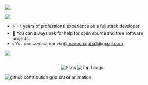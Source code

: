 <p align="left">
  <a href="https://www.linkedin.com/in/oghenemano-o-179aba206/" target="_blank">
    <img src=https://img.shields.io/badge/-LinkedIn-0e76a8?style=flat-square&logo=Linkedin&logoColor=white />
  </a>


![](https://komarev.com/ghpvc/?username=omoghaoghenemano)
</p>

- ⚡ +4 years of professional experience as a full stack developer
- 👯 You can always ask for help for open source and free software projects.
- 📞 You can contact me via @manoomogha3@gmail.com
<img src="https://github-readme-stats.vercel.app/api?username=omoghaoghenemano&&show_icons=true&title_color=ffffff&icon_color=bb2acf&text_color=daf7dc&bg_color=151515"/>
<div align="center"><br>
  
  <!-- ![GitHub Stats](https://github-readme-stats.vercel.app/api?username=KayllaneGPina&theme=midnight-purple&show_icons=true&rank_icon=github&card_width=300px) -->
  ![Stats](https://github-readme-activity-graph.vercel.app/graph?username=omoghaoghenemano&theme=github-compact)
  ![Top Langs](https://github-readme-stats-git-masterrstaa-rickstaa.vercel.app/api/top-langs/?username=omoghaoghenemano&layout=compact&theme=midnight-purple&show_icons=true&card_width=500px)
   
</div>
<picture>
  <source media="(prefers-color-scheme: dark)" srcset="https://raw.githubusercontent.com/omoghaoghenemano/omoghaoghenemano/output/github-contribution-grid-snake-dark.svg">
  <source media="(prefers-color-scheme: light)" srcset="https://raw.githubusercontent.com/omoghaoghenemano/omoghaoghenemano/output/github-contribution-grid-snake.svg">
  <img alt="github contribution grid snake animation" src="https://raw.githubusercontent.com/YourUser/omoghaoghenemano/output/github-contribution-grid-snake.svg">
</picture>

